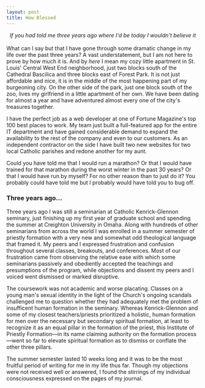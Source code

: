 ```yaml
---
layout: post
title: How Blessed
---
```


<div style="text-align: center;"><i>If you had told me three years ago where I'd be today I wouldn't believe it</i></div>
<br />What can I say but that I have gone through some dramatic change in my life over the past three years? A vast understatement, but I am not here to prove by how much it is. And by <i>here</i> I mean my cozy little apartment in St. Louis' Central West End neighborhood, just two blocks south of the Cathedral Bascilica and three blocks east of Forest Park. It is not just affordable and nice, it is in the middle of the most happening part of my burgeoning city. On the other side of the park, just one block south of the zoo, lives my girlfriend in a little apartment of her own. We have been dating for almost a year and have adventured almost every one of the city's treasures together.

I have the perfect job as a web developer at one of Fortune Magazine's top 100 best places to work. My team just built a full-featured app for the entire IT department and have gained considerable demand to expand the availability to the rest of the company and even to our customers. As an independent contractor on the side I have built two new websites for two local Catholic parishes and redone another for my aunt.

Could you have told me that I would run a marathon? Or that I would have trained for that marathon during the worst winter in the past 30 years? Or that I would have run by myself? For no other reason than to just do it? You probably could have told me but I probably would have told you to bug off.

<h3>Three years ago...</h3>

Three years ago I was still a seminarian at Catholic Kenrick-Glennon seminary, just finishing up my first year of graduate school and spending the summer at Creighton University in Omaha. Along with hundreds of other seminarians from across the world I was enrolled in a summer semester of priestly formation with a very new and somewhat odd theological language that framed it. My peers and I expressed frustration and confusion throughout several classes, breakouts, and conferences. Most of our frustration came from observing the relative ease with which some seminarians passively and obediently accepted the teachings and presumptions of the program, while objections and dissent my peers and I voiced went dismissed or marked disruptive.

The coursework was not academic and worse placating. Classes on a young man's sexual identity in the light of the Church's ongoing scandals challenged me to question whether they had adequately met the problem of insufficent human formation in the seminary. Whereas Kenrick-Glennon and some of my closest teachers/priests prioritized a holistic, human formation for men over the necessary but secondary spiritual formation, at least to recognize it as an equal pillar in the formation of the priest, this Institute of Priestly Formation&mdash;in its name claiming authority on the formation process&mdash;went so far to elevate spiritual formation as to dismiss or conflate the other three pillars.

The summer semester lasted 10 weeks long and it was to be the most fruitful period of writing for me in my life thus far. Though my objections were not received well or answered, I found the stirrings of my individual consciousness expressed on the pages of my journal. 